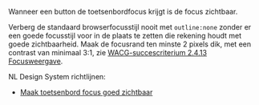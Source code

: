 <!-- @license CC0-1.0 -->

Wanneer een button de toetsenbordfocus krijgt is de focus zichtbaar.

Verberg de standaard browserfocusstijl nooit met `outline:none` zonder er een goede focusstijl voor in de plaats te zetten die rekening houdt met goede zichtbaarheid. Maak de focusrand ten minste 2 pixels dik, met een contrast van minimaal 3:1, zie [WACG-succescriterium 2.4.13 Focusweergave](/wcag/2.4.13).

NL Design System richtlijnen:

- [Maak toetsenbord focus goed zichtbaar](/richtlijnen/formulieren/visueel-ontwerp/focus-goed-zichtbaar/)
